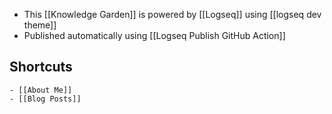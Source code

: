 - This [[Knowledge Garden]] is powered by [[Logseq]] using [[logseq dev theme]]
- Published automatically using  [[Logseq Publish GitHub Action]]
## Shortcuts
	- [[About Me]]
	- [[Blog Posts]]
